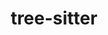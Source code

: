 ---
title: "tree-sitter"
layout: cache
categories: [package, develop-2024-02-18]
meta: {"versions": ["0.20.8"], "compilers": ["gcc@=7.5.0"], "oss": ["ubuntu18.04"], "platforms": ["linux"], "targets": ["x86_64_v3"], "stacks": ["developer-tools", "root"], "num_specs": 1, "num_specs_by_stack": {"developer-tools": 1, "root": 1}}
spec_details: [{"hash": "5j6jb2rjb3ig7bo2xx26xscno3rebvj6", "compiler": "gcc@=7.5.0", "versions": ["0.20.8"], "os": "ubuntu18.04", "platform": "linux", "target": "x86_64_v3", "variants": ["build_system=makefile"], "stacks": ["developer-tools", "root"], "size": "-", "tarball": "https://binaries.spack.io/develop-2024-02-18/build_cache/linux-ubuntu18.04-x86_64_v3/gcc-7.5.0/tree-sitter-0.20.8/linux-ubuntu18.04-x86_64_v3-gcc-7.5.0-tree-sitter-0.20.8-5j6jb2rjb3ig7bo2xx26xscno3rebvj6.spack"}]
---